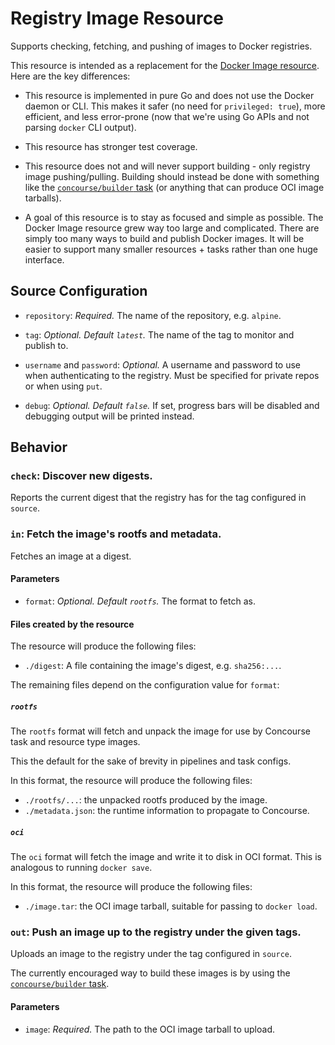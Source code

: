 # Registry Image Resource

Supports checking, fetching, and pushing of images to Docker registries.

This resource is intended as a replacement for the [Docker Image
resource](https://github.com/concourse/docker-image-resource). Here are the key
differences:

* This resource is implemented in pure Go and does not use the Docker daemon or
  CLI. This makes it safer (no need for `privileged: true`), more efficient,
  and less error-prone (now that we're using Go APIs and not parsing `docker`
  CLI output).

* This resource has stronger test coverage.

* This resource does not and will never support building - only registry image
  pushing/pulling. Building should instead be done with something like the
  [`concourse/builder` task](https://github.com/concourse/builder) (or anything
  that can produce OCI image tarballs).

* A goal of this resource is to stay as focused and simple as possible. The
  Docker Image resource grew way too large and complicated. There are simply
  too many ways to build and publish Docker images. It will be easier to
  support many smaller resources + tasks rather than one huge interface.


## Source Configuration

* `repository`: *Required.* The name of the repository, e.g. `alpine`.

* `tag`: *Optional. Default `latest`.* The name of the tag to monitor and
  publish to.

* `username` and `password`: *Optional.* A username and password to use when
  authenticating to the registry. Must be specified for private repos or when
  using `put`.

* `debug`: *Optional. Default `false`.* If set, progress bars will be disabled
  and debugging output will be printed instead.


## Behavior

### `check`: Discover new digests.

Reports the current digest that the registry has for the tag configured in
`source`.


### `in`: Fetch the image's rootfs and metadata.

Fetches an image at a digest.

#### Parameters

* `format`: *Optional. Default `rootfs`.* The format to fetch as.

#### Files created by the resource

The resource will produce the following files:

* `./digest`: A file containing the image's digest, e.g. `sha256:...`.

The remaining files depend on the configuration value for `format`:

##### `rootfs`

The `rootfs` format will fetch and unpack the image for use by Concourse task
and resource type images.

This the default for the sake of brevity in pipelines and task configs.

In this format, the resource will produce the following files:

* `./rootfs/...`: the unpacked rootfs produced by the image.
* `./metadata.json`: the runtime information to propagate to Concourse.

##### `oci`

The `oci` format will fetch the image and write it to disk in OCI format. This
is analogous to running `docker save`.

In this format, the resource will produce the following files:

* `./image.tar`: the OCI image tarball, suitable for passing to `docker load`.


### `out`: Push an image up to the registry under the given tags.

Uploads an image to the registry under the tag configured in `source`.

The currently encouraged way to build these images is by using the
[`concourse/builder` task](https://github.com/concourse/builder).

#### Parameters

* `image`: *Required.* The path to the OCI image tarball to upload.
